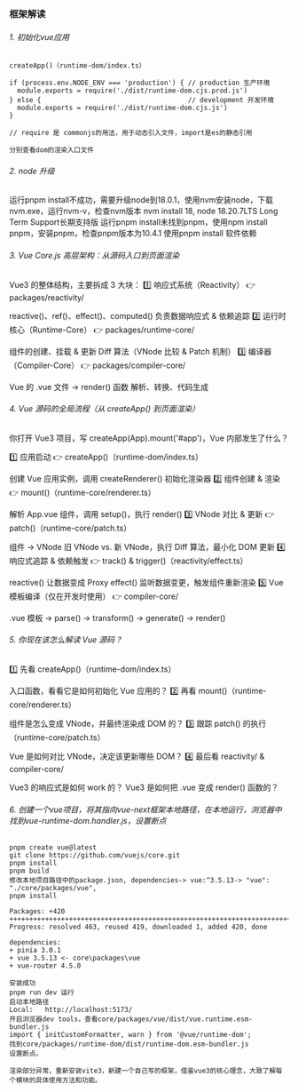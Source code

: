 ### 框架解读

###### 1. 初始化vue应用

```
createApp()（runtime-dom/index.ts）

if (process.env.NODE_ENV === 'production') { // production 生产环境
  module.exports = require('./dist/runtime-dom.cjs.prod.js')
} else {                                     // development 开发环境
  module.exports = require('./dist/runtime-dom.cjs.js')
}

// require 是 commonjs的用法，用于动态引入文件，import是es的静态引用
```

```
分别查看dom的渲染入口文件
```

###### 2. node 升级

运行pnpm install不成功，需要升级node到18.0.1，使用nvm安装node，下载nvm.exe，运行nvm-v，检查nvm版本
nvm install 18, node 18.20.7LTS Long Term Support长期支持版
运行pnpm install未找到pnpm，使用npm install pnpm，安装pnpm，检查pnpm版本为10.4.1
使用pnpm install 软件依赖

###### 3. Vue Core.js 高层架构：从源码入口到页面渲染

Vue3 的整体结构，主要拆成 3 大块：
1️⃣ 响应式系统（Reactivity） 👉 packages/reactivity/

reactive()、ref()、effect()、computed()
负责数据响应式 & 依赖追踪
2️⃣ 运行时核心（Runtime-Core） 👉 packages/runtime-core/

组件的创建、挂载 & 更新
Diff 算法（VNode 比较 & Patch 机制）
3️⃣ 编译器（Compiler-Core） 👉 packages/compiler-core/

Vue 的 .vue 文件 → render() 函数
解析、转换、代码生成

###### 4.  Vue 源码的全局流程（从 createApp() 到页面渲染）

你打开 Vue3 项目，写 createApp(App).mount('#app')，Vue 内部发生了什么？

1️⃣ 应用启动 👉 createApp()（runtime-dom/index.ts）

创建 Vue 应用实例，调用 createRenderer() 初始化渲染器
2️⃣ 组件创建 & 渲染 👉 mount()（runtime-core/renderer.ts）

解析 App.vue 组件，调用 setup()，执行 render()
3️⃣ VNode 对比 & 更新 👉 patch()（runtime-core/patch.ts）

组件 -> VNode
旧 VNode vs. 新 VNode，执行 Diff 算法，最小化 DOM 更新
4️⃣ 响应式追踪 & 依赖触发 👉 track() & trigger()（reactivity/effect.ts）

reactive() 让数据变成 Proxy
effect() 监听数据变更，触发组件重新渲染
5️⃣ Vue 模板编译（仅在开发时使用） 👉 compiler-core/

.vue 模板 → parse() → transform() → generate() → render()

###### 5.  你现在该怎么解读 Vue 源码？

1️⃣ 先看 createApp()（runtime-dom/index.ts）

入口函数，看看它是如何初始化 Vue 应用的？
2️⃣ 再看 mount()（runtime-core/renderer.ts）

组件是怎么变成 VNode，并最终渲染成 DOM 的？
3️⃣ 跟踪 patch() 的执行（runtime-core/patch.ts）

Vue 是如何对比 VNode，决定该更新哪些 DOM？
4️⃣ 最后看 reactivity/ & compiler-core/

Vue3 的响应式是如何 work 的？
Vue3 是如何把 .vue 变成 render() 函数的？

###### 6. 创建一个vue项目，将其指向vue-next框架本地路径，在本地运行，浏览器中找到vue-runtime-dom.handler.js，设置断点

```
pnpm create vue@latest
git clone https://github.com/vuejs/core.git
pnpm install
pnpm build
修改本地项目路径中的package.json, dependencies-> vue:^3.5.13-> "vue": "./core/packages/vue",
pnpm install

Packages: +420
++++++++++++++++++++++++++++++++++++++++++++++++++++++++++++++++++++++++++++++++++++++++++++++++++++++++++++++++++++++++++++++++++++++++++++++++++++++++++++++++++++++++++++  
Progress: resolved 463, reused 419, downloaded 1, added 420, done

dependencies:
+ pinia 3.0.1
+ vue 3.5.13 <- core\packages\vue
+ vue-router 4.5.0

安装成功
pnpm run dev 运行
启动本地路径
Local:   http://localhost:5173/
开启浏览器dev tools，查看core/packages/vue/dist/vue.runtime.esm-bundler.js
import { initCustomFormatter, warn } from '@vue/runtime-dom';
找到core/packages/runtime-dom/dist/runtime-dom.esm-bundler.js
设置断点。

渲染部分异常，重新安装vite3，新建一个自己写的框架，借鉴vue3的核心理念，大致了解每个模块的具体使用方法和功能。

```
